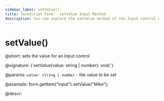 ```yaml
---
sidebar_label: setValue()
title: JavaScript Form - setValue Input Method 
description: You can explore the setValue method of the Input control of Form in the documentation of the DHTMLX JavaScript UI library. Browse developer guides and API reference, try out code examples and live demos, and download a free 30-day evaluation version of DHTMLX Suite 7.
---
```


# setValue()

@short: sets the value for an Input control

@signature: {'setValue(value: string | number): void;'}

@params:
`value: string | number` - the value to be set  

@example:
form.getItem("input").setValue("Mike");

@descr:
